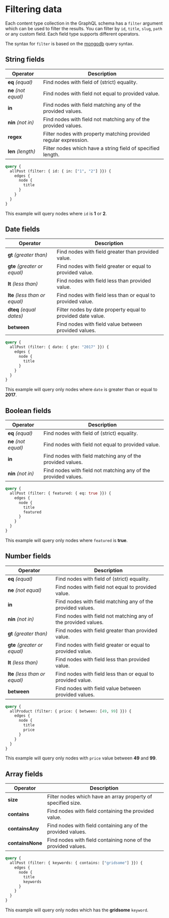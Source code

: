 # Filtering data

Each content type collection in the GraphQL schema has a `filter` argument which can be used to filter the results. You can filter by `id`, `title`, `slug`, `path` or any custom field. Each field type supports different operators.

The syntax for `filter` is based on the [mongodb](https://docs.mongodb.com/manual/reference/operator/query/) query syntax.

## String fields

| Operator | Description |
|----------|-------------|
| **eq** *(equal)* | Find nodes with field of (strict) equality.
| **ne** *(not equal)* | Find nodes with field not equal to provided value.
| **in** | Find nodes with field matching any of the provided values.
| **nin** *(not in)* | Find nodes with field not matching any of the provided values.
| **regex** | Filter nodes with property matching provided regular expression.
| **len** *(length)* | Filter nodes which have a string field of specified length.

```graphql
query {
  allPost (filter: { id: { in: ["1", "2"] }}) {
    edges {
      node {
        title
      }
    }
  }
}
```

This example will query nodes where `id` is **1** or **2**.

## Date fields

| Operator | Description |
|----------|-------------|
| **gt** *(greater than)* | Find nodes with field greater than provided value.
| **gte** *(greater or equal)* | Find nodes with field greater or equal to provided value.
| **lt** *(less than)* | Find nodes with field less than provided value.
| **lte** *(less than or equal)* | Find nodes with field less than or equal to provided value.
| **dteq** *(equal dates)* | Filter nodes by date property equal to provided date value.
| **between** | Find nodes with field value between provided values.

```graphql
query {
  allPost (filter: { date: { gte: "2017" }}) {
    edges {
      node {
        title
      }
    }
  }
}
```

This example will query only nodes where `date` is greater than or equal to **2017**.

## Boolean fields

| Operator | Description |
|----------|-------------|
| **eq** *(equal)* | Find nodes with field of (strict) equality.
| **ne** *(not equal)* | Find nodes with field not equal to provided value.
| **in** | Find nodes with field matching any of the provided values.
| **nin** *(not in)* | Find nodes with field not matching any of the provided values.

```graphql
query {
  allPost (filter: { featured: { eq: true }}) {
    edges {
      node {
        title
        featured
      }
    }
  }
}
```

This example will query only nodes where `featured` is **true**.

## Number fields

| Operator | Description |
|----------|-------------|
| **eq** *(equal)* | Find nodes with field of (strict) equality.
| **ne** *(not equal)* | Find nodes with field not equal to provided value.
| **in** | Find nodes with field matching any of the provided values.
| **nin** *(not in)* | Find nodes with field not matching any of the provided values.
| **gt** *(greater than)* | Find nodes with field greater than provided value.
| **gte** *(greater or equal)* | Find nodes with field greater or equal to provided value.
| **lt** *(less than)* | Find nodes with field less than provided value.
| **lte** *(less than or equal)* | Find nodes with field less than or equal to provided value.
| **between** | Find nodes with field value between provided values.

```graphql
query {
  allProduct (filter: { price: { between: [49, 99] }}) {
    edges {
      node {
        title
        price
      }
    }
  }
}
```

This example will query only nodes with `price` value between **49** and **99**.

## Array fields

| Operator | Description |
|----------|-------------|
| **size** | Filter nodes which have an array property of specified size.
| **contains** | Find nodes with field containing the provided value.
| **containsAny** | Find nodes with field containing any of the provided values.
| **containsNone** | Find nodes with field containing none of the provided values.

```graphql
query {
  allPost (filter: { keywords: { contains: ["gridsome"] }}) {
    edges {
      node {
        title
        keywords
      }
    }
  }
}
```
This example will query only nodes which has the **gridsome** `keyword`.
